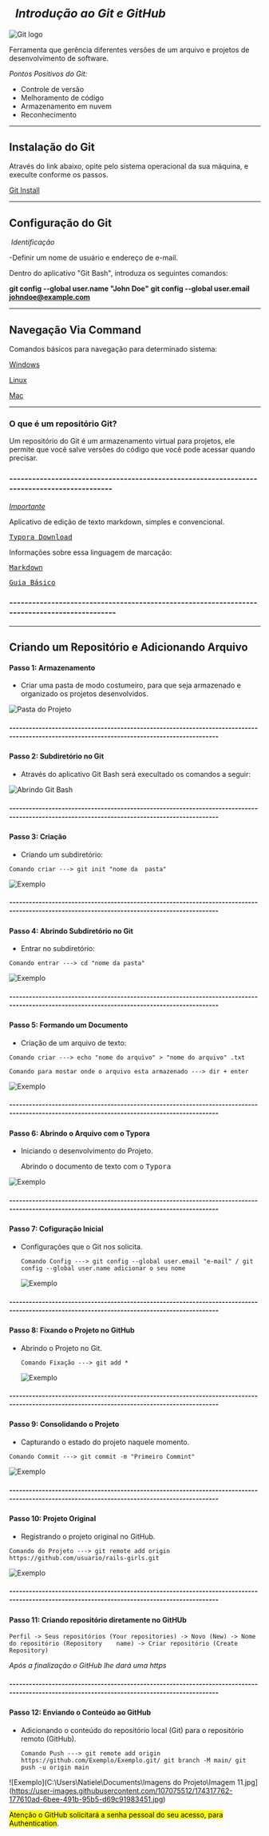  #  <sub><cite> Introdução ao Git e GitHub </cite></sub> 



![Git logo](https://user-images.githubusercontent.com/107075512/174316754-3dbfb9fa-7eb7-4667-bf4d-7f857e46d075.png)


Ferramenta que gerência diferentes versões de um arquivo e projetos de desenvolvimento de software.

*Pontos Positivos do Git:*

- Controle de versão 
- Melhoramento de código
- Armazenamento em nuvem
- Reconhecimento 

---------------------------------------------------------------------------

## Instalação do Git 

Através do link abaixo, opite pelo sistema operacional da sua máquina, e execulte conforme os passos.

[Git Install](https://git-scm.com/book/pt-br/v2/Come%C3%A7ando-Instalando-o-Git)

---------------------------------------------------------------------------

## Configuração do Git 

​    *Identificação*

   -Definir um nome de usuário e endereço de e-mail.

   Dentro do aplicativo "Git Bash", introduza os seguintes comandos: 

  **git config --global user.name "John Doe"**
  **git config --global user.email johndoe@example.com**

---------------------------------------------------------------------------

## Navegação Via Command  ##

Comandos básicos para navegação para determinado sistema:

[Windows](https://www.digitalhouse.com/br/blog/principais-comandos-git/)

[Linux](https://www.hostinger.com.br/tutoriais/comandos-linux)

[Mac](https://www.apptuts.net/tutorial/mac/comandos-uteis-terminal-do-mac/)

---------------------------------------------------------------------------

### O que é um repositório Git?

  Um repositório do Git é um armazenamento virtual para projetos, ele permite que você salve versões do código que você pode acessar quando precisar.

###  --------------------------------------------------------------------------------------------

  <u>_Importante_</u>

   Aplicativo de edição de texto markdown, simples e convencional.

 <kbd>[Typora Download](https://typora.softonic.com.br/)</kbd>

  Informações sobre essa linguagem de marcação:

 <kbd> [Markdown](https://www.digitalhouse.com/br/blog/markdown/)</kbd>

 <kbd>[Guia Básico](https://docs.pipz.com/central-de-ajuda/learning-center/guia-basico-de-markdown#open)</kbd>

### ---------------------------------------------------------------------------------------------

--------------------

## Criando um Repositório e Adicionando Arquivo



#### Passo 1:  Armazenamento  ####

- Criar uma pasta de modo costumeiro, para que seja armazenado e organizado os projetos  desenvolvidos.

![Pasta do Projeto](https://user-images.githubusercontent.com/107075512/174319147-bc8387a3-2afb-4400-87ad-d16836522609.jpg)

##### --------------------------------------------------------------------------------------------------------------------------------------------

#### Passo 2: Subdiretório no Git

- Através do aplicativo Git Bash será execultado os comandos a seguir:

![Abrindo Git Bash ](https://user-images.githubusercontent.com/107075512/174319066-c5eefb52-0961-4b5a-b336-ad4ee391a71c.jpg)

##### --------------------------------------------------------------------------------------------------------------------------------------------

#### Passo 3: Criação

-  Criando um subdiretório:

~~~~git init "nome da  pasta"
Comando criar ---> git init "nome da  pasta"
~~~~

![Exemplo](https://user-images.githubusercontent.com/107075512/174318996-fbe84937-bada-4438-9ced-443e20068688.jpg)

##### --------------------------------------------------------------------------------------------------------------------------------------------

#### Passo 4: Abrindo Subdiretório no Git

- Entrar no subdiretório:

~~~ cd "nome da pasta"
Comando entrar ---> cd "nome da pasta"
~~~

![Exemplo](https://user-images.githubusercontent.com/107075512/174318940-a37d4de0-a0de-4cb1-871f-df0b35d20b67.jpg)

##### --------------------------------------------------------------------------------------------------------------------------------------------

#### Passo 5: Formando um Documento 

- Criação de um arquivo de texto:

~~~echo "nome do arquivo" > "nome do arquivo" .txt
Comando criar ---> echo "nome do arquivo" > "nome do arquivo" .txt        
~~~

~~~dir + enter
Comando para mostar onde o arquivo esta armazenado ---> dir + enter
~~~

![Exemplo](https://user-images.githubusercontent.com/107075512/174318851-a6b64455-e077-48b5-b2c7-73c5ec67b4e2.jpg)

##### --------------------------------------------------------------------------------------------------------------------------------------------

#### Passo 6: Abrindo o Arquivo com o Typora

- Iniciando o desenvolvimento do Projeto.

  Abrindo o documento de texto com o <kbd>Typora</kbd>

![Exemplo](https://user-images.githubusercontent.com/107075512/174318764-4e4fd08c-7eb7-4797-b4b6-66d376bc0899.jpg)

##### --------------------------------------------------------------------------------------------------------------------------------------------

#### Passo 7: Cofiguração Inicial 

- Configurações que o Git nos solicita.

  ~~~~ git config --global user.email "e-mail" / git config --global user.name adicionar o seu nome
  Comando Config ---> git config --global user.email "e-mail" / git config --global user.name adicionar o seu nome
  ~~~~

  ![Exemplo](https://user-images.githubusercontent.com/107075512/174318650-cf399a5f-8f20-4316-8536-f95648ac8f3b.jpg)

##### --------------------------------------------------------------------------------------------------------------------------------------------

#### Passo 8: Fixando o Projeto no GitHub

- Abrindo o Projeto no Git.

  ~~~~git add *
  Comando Fixação ---> git add *
  ~~~~

  ![Exemplo](https://user-images.githubusercontent.com/107075512/174318546-912187c1-273a-439a-b70b-f265670c5cf3.jpg)

##### --------------------------------------------------------------------------------------------------------------------------------------------

#### Passo 9: Consolidando o Projeto 

- Capturando o estado do projeto naquele momento.

 ~~~git commit -m "Primeiro Commint"
 Comando Commit ---> git commit -m "Primeiro Commint"
 ~~~

![Exemplo](https://user-images.githubusercontent.com/107075512/174318481-768f5eb1-c0e3-4b89-9755-83cc21b0c113.jpg)

##### --------------------------------------------------------------------------------------------------------------------------------------------

#### Passo 10: Projeto Original 

- Registrando o projeto original no GitHub.

~~~git remote add origin https://github.com/usuario/rails-girls.git
Comando do Projeto ---> git remote add origin https://github.com/usuario/rails-girls.git
~~~

![Exemplo](https://user-images.githubusercontent.com/107075512/174318365-87aabac5-a183-4ca9-a2fb-f5e37af47f20.jpg)
##### --------------------------------------------------------------------------------------------------------------------------------------------

#### Passo 11: Criando repositório diretamente no GitHUb

  ~~~
  Perfil -> Seus repositórios (Your repositories) -> Novo (New) -> Nome do repositório (Repository    name) -> Criar repositório (Create Repository) 
  ~~~



 *Após a finalização o GitHub lhe dará uma https*

##### --------------------------------------------------------------------------------------------------------------------------------------------

#### Passo 12: Enviando o Conteúdo ao GitHub

- Adicionando o conteúdo do repositório local (Git) para o repositório remoto (GitHub).

  ~~~~git remote add origin https://github.com/Exemplo/Exemplo.git/ git branch -M main/ git push -u origin main
  Comando Push ---> git remote add origin https://github.com/Exemplo/Exemplo.git/ git branch -M main/ git push -u origin main

![Exemplo](C:\Users\Natiele\Documents\Imagens do Projeto\Imagem 11.jpg](https://user-images.githubusercontent.com/107075512/174317762-177610ad-6bee-491b-95b5-d69c91983451.jpg)

<mark>Atenção o GitHub solicitará a senha pessoal do seu acesso, para Authentication</mark>.



